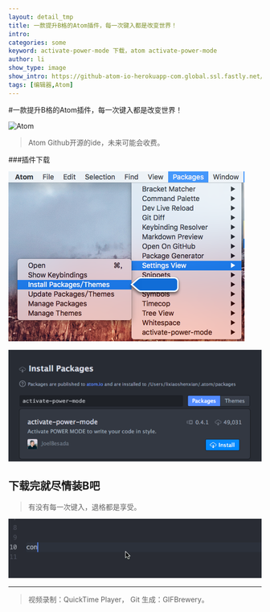 ```yaml
---
layout: detail_tmp
title: 一款提升B格的Atom插件，每一次键入都是改变世界！
intro: 
categories: some
keyword: activate-power-mode 下载，atom activate-power-mode
author: li
show_type: image
show_intro: https://github-atom-io-herokuapp-com.global.ssl.fastly.net/assets/screenshot-main-80d8c9841da6ed11c9d87f31136a4ca9.png
tags: [编辑器,Atom]
---
```


#一款提升B格的Atom插件，每一次键入都是改变世界！



![Atom](https://github-atom-io-herokuapp-com.global.ssl.fastly.net/assets/screenshot-main-80d8c9841da6ed11c9d87f31136a4ca9.png) 

>Atom Github开源的ide，未来可能会收费。

###插件下载 

![Atom-install-pack](/res/img/page/some/atom-mac-os-x-to-install-pack.png)

![Atom-install-pack](/res/img/page/some/install-packages-page.png)

## 下载完就尽情装B吧

>有没有每一次键入，退格都是享受。

![Atom](/res/img/page/some/activate-power-mode.gif)

--- 
>视频录制：QuickTime Player， Git 生成：GIFBrewery。

